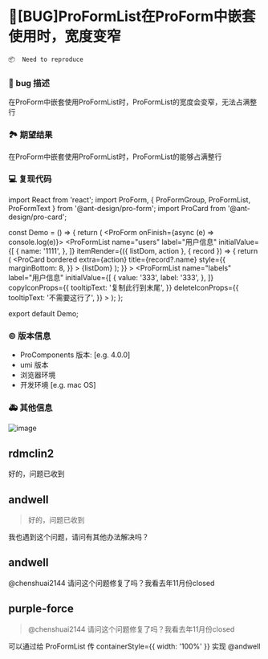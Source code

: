 # 🐛[BUG]ProFormList在ProForm中嵌套使用时，宽度变窄

`📦  Need to reproduce`

### 🐛 bug 描述

在ProForm中嵌套使用ProFormList时，ProFormList的宽度会变窄，无法占满整行

### 🏞 期望结果

在ProForm中嵌套使用ProFormList时，ProFormList的能够占满整行

### 💻 复现代码

import React from 'react';
import ProForm, { ProFormGroup, ProFormList, ProFormText } from '@ant-design/pro-form';
import ProCard from '@ant-design/pro-card';

const Demo = () => {
return (
<ProForm onFinish={async (e) => console.log(e)}>
<ProFormText name="name" label="姓名" />
<ProFormList
name="users"
label="用户信息"
initialValue={[
{
name: '1111',
},
]}
itemRender={({ listDom, action }, { record }) => {
return (
<ProCard
bordered
extra={action}
title={record?.name}
style={{
                marginBottom: 8,
              }} >
{listDom}
</ProCard>
);
}} >
<ProFormGroup>
<ProFormText name="name" label="姓名" />
<ProFormText name="nickName" label="昵称" />
</ProFormGroup>
<ProFormList
name="labels"
label="用户信息"
initialValue={[
{
value: '333',
label: '333',
},
]}
copyIconProps={{
            tooltipText: '复制此行到末尾',
          }}
deleteIconProps={{
            tooltipText: '不需要这行了',
          }} >
<ProFormGroup>
<ProFormText name="value" label="值" />
<ProFormText name="label" label="显示名称" />
</ProFormGroup>
</ProFormList>
</ProFormList>
</ProForm>
);
};

export default Demo;

### © 版本信息

- ProComponents 版本: [e.g. 4.0.0]
- umi 版本
- 浏览器环境
- 开发环境 [e.g. mac OS]

### 🚑 其他信息

![image](https://user-images.githubusercontent.com/11434122/132273809-158ddd0a-f1f2-474a-9b0e-0a4f2d65712e.png)

## rdmclin2

好的，问题已收到

## andwell

> 好的，问题已收到

我也遇到这个问题，请问有其他办法解决吗？

## andwell

@chenshuai2144 请问这个问题修复了吗？我看去年11月份closed

## purple-force

> @chenshuai2144 请问这个问题修复了吗？我看去年11月份closed

可以通过给 ProFormList 传 containerStyle={{ width: '100%' }} 实现 @andwell
